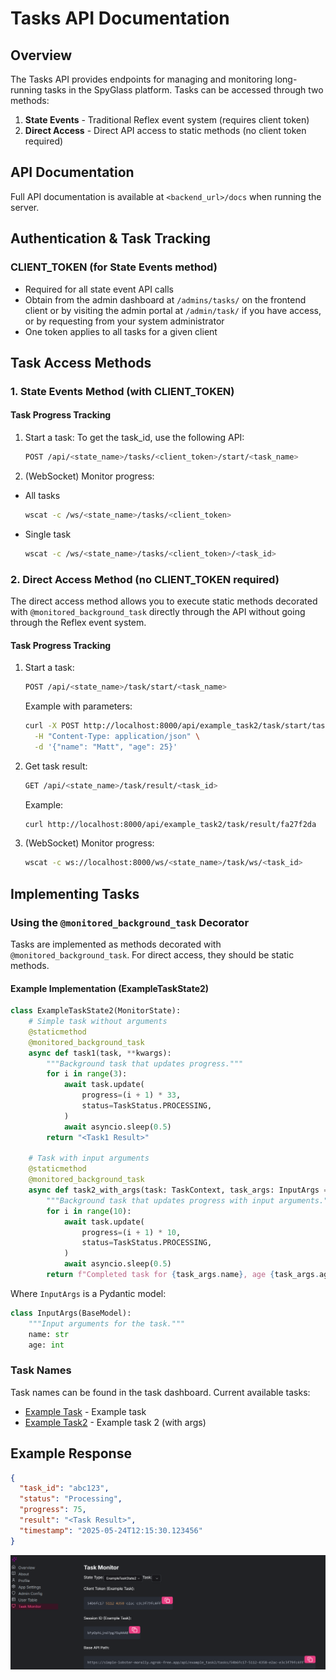 # Tasks API Documentation

## Overview

The Tasks API provides endpoints for managing and monitoring long-running tasks in the SpyGlass platform. Tasks can be accessed through two methods:

1. **State Events** - Traditional Reflex event system (requires client token)
2. **Direct Access** - Direct API access to static methods (no client token required)

## API Documentation

Full API documentation is available at `<backend_url>/docs` when running the server.

## Authentication & Task Tracking

### CLIENT_TOKEN (for State Events method)

- Required for all state event API calls
- Obtain from the admin dashboard at `/admins/tasks/` on the frontend client or by visiting the admin portal at `/admin/task/` if you have access, or by requesting from your system administrator
- One token applies to all tasks for a given client

## Task Access Methods

### 1. State Events Method (with CLIENT_TOKEN)

#### Task Progress Tracking

1. Start a task:
    To get the task_id, use the following API:
    ```bash
    POST /api/<state_name>/tasks/<client_token>/start/<task_name>
    ```

2. (WebSocket) Monitor progress:
* All tasks
    ```bash
    wscat -c /ws/<state_name>/tasks/<client_token>
    ```
* Single task
    ```bash
    wscat -c /ws/<state_name>/tasks/<client_token>/<task_id>
    ```

### 2. Direct Access Method (no CLIENT_TOKEN required)

The direct access method allows you to execute static methods decorated with `@monitored_background_task` directly through the API without going through the Reflex event system.

#### Task Progress Tracking

1. Start a task:
    ```bash
    POST /api/<state_name>/task/start/<task_name>
    ```
    Example with parameters:
    ```bash
    curl -X POST http://localhost:8000/api/example_task2/task/start/task2_with_args \
      -H "Content-Type: application/json" \
      -d '{"name": "Matt", "age": 25}'
    ```

2. Get task result:
    ```bash
    GET /api/<state_name>/task/result/<task_id>
    ```
    Example:
    ```bash
    curl http://localhost:8000/api/example_task2/task/result/fa27f2da
    ```

3. (WebSocket) Monitor progress:
    ```bash
    wscat -c ws://localhost:8000/ws/<state_name>/task/ws/<task_id>
    ```

## Implementing Tasks

### Using the `@monitored_background_task` Decorator

Tasks are implemented as methods decorated with `@monitored_background_task`. For direct access, they should be static methods.

#### Example Implementation (ExampleTaskState2)

```python
class ExampleTaskState2(MonitorState):
    # Simple task without arguments
    @staticmethod
    @monitored_background_task
    async def task1(task, **kwargs):
        """Background task that updates progress."""
        for i in range(3):
            await task.update(
                progress=(i + 1) * 33,
                status=TaskStatus.PROCESSING,
            )
            await asyncio.sleep(0.5)
        return "<Task1 Result>"
    
    # Task with input arguments
    @staticmethod
    @monitored_background_task
    async def task2_with_args(task: TaskContext, task_args: InputArgs = DEFAULT_TASK_ARGS):
        """Background task that updates progress with input arguments."""
        for i in range(10):
            await task.update(
                progress=(i + 1) * 10,
                status=TaskStatus.PROCESSING,
            )
            await asyncio.sleep(0.5)
        return f"Completed task for {task_args.name}, age {task_args.age}"
```

Where `InputArgs` is a Pydantic model:

```python
class InputArgs(BaseModel):
    """Input arguments for the task."""
    name: str
    age: int
```

### Task Names

Task names can be found in the task dashboard. Current available tasks:
- [Example Task](./example_task/README.md) - Example task
- [Example Task2](./example_task2/README.md) - Example task 2 (with args)

## Example Response

```json
{
  "task_id": "abc123",
  "status": "Processing",
  "progress": 75,
  "result": "<Task Result>",
  "timestamp": "2025-05-24T12:15:30.123456"
}
```

![Task Monitor Interface](./task_monitor.png)
